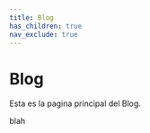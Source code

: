 ```yaml
---
title: Blog
has_children: true
nav_exclude: true
---
```


# Blog

Esta es la pagina principal del Blog. 


blah
